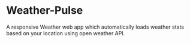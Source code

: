 # Weather-Pulse
A responsive Weather web app which automatically loads weather stats based on your location using open weather API.
